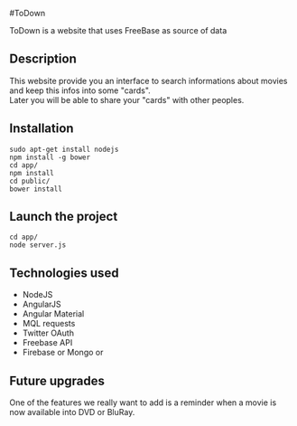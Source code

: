 #ToDown

ToDown is a website that uses FreeBase as source of data

## Description

This website provide you an interface to search informations about movies and keep this infos into some "cards".  
Later you will be able to share your "cards" with other peoples.

## Installation

```
sudo apt-get install nodejs
npm install -g bower
cd app/
npm install
cd public/
bower install
```

## Launch the project

```
cd app/
node server.js
```

## Technologies used 

- NodeJS
- AngularJS
- Angular Material
- MQL requests
- Twitter OAuth
- Freebase API
- Firebase or Mongo or 

## Future upgrades  

One of the features we really want to add is a reminder when a movie is now available into DVD or BluRay.
